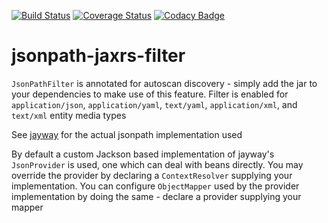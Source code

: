 [![Build Status](https://travis-ci.org/lev-kuznetsov/jsonpath-jaxrs-filter.svg?branch=master)](https://travis-ci.org/lev-kuznetsov/jsonpath-jaxrs-filter) [![Coverage Status](https://coveralls.io/repos/github/lev-kuznetsov/jsonpath-jaxrs-filter/badge.svg?branch=master)](https://coveralls.io/github/lev-kuznetsov/jsonpath-jaxrs-filter?branch=master) [![Codacy Badge](https://api.codacy.com/project/badge/Grade/3d9b578b70f940ae883b2815cd0912f2)](https://www.codacy.com/app/lev-kuznetsov/jsonpath-jaxrs-filter?utm_source=github.com&utm_medium=referral&utm_content=lev-kuznetsov/jsonpath-jaxrs-filter&utm_campaign=badger)

# jsonpath-jaxrs-filter

`JsonPathFilter` is annotated for autoscan discovery - simply add the jar to your dependencies to make use of this feature. Filter is enabled for `application/json`, `application/yaml`, `text/yaml`, `application/xml`, and `text/xml` entity media types

See [jayway](https://github.com/json-path/JsonPath) for the actual jsonpath implementation used

By default a custom Jackson based implementation of jayway's `JsonProvider` is used, one which can deal with beans directly. You may override the provider by declaring a `ContextResolver` supplying your implementation. You can configure `ObjectMapper` used by the provider implementation by doing the same - declare a provider supplying your mapper
